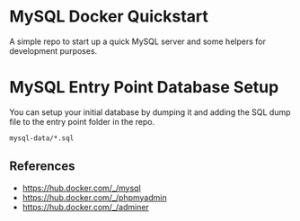 # MySQL Docker Quickstart   

A simple repo to start up a quick MySQL server and some helpers for
development purposes.

# MySQL Entry Point Database Setup

You can setup your initial database by dumping it and adding the SQL dump file to the
entry point folder in the repo.

```bash
mysql-data/*.sql
```

## References
- https://hub.docker.com/_/mysql
- https://hub.docker.com/_/phpmyadmin
- https://hub.docker.com/_/adminer